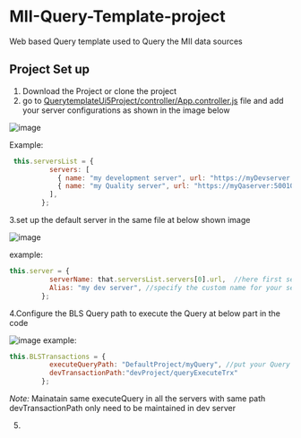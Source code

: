 # MII-Query-Template-project
Web based Query template used to Query the MII data sources

## Project Set up
1. Download the Project or clone the project
2. go to [QuerytemplateUi5Project/controller/App.controller.js](QuerytemplateUi5Project/controller/App.controller.js) file and add your server configurations as shown in the image below

![image](https://user-images.githubusercontent.com/79074273/170458381-64921d03-52bd-4a2f-9402-9bcf14e6ad35.png)

Example:
```js
 this.serversList = {
          servers: [
            { name: "my development server", url: "https://myDevserver:50010" },
            { name: "my Quality server", url: "https://myQaserver:50010" }
          ],
        };

```
3.set up the default server in the same file at below shown image

![image](https://user-images.githubusercontent.com/79074273/170459288-98cb450b-53a5-4149-8392-862af31480e1.png)

example:
```js
this.server = {
          serverName: that.serversList.servers[0].url,  //here first server selected as default server
          Alias: "my dev server", //specify the custom name for your server that will apear in the ui or set it as  that.serversList.servers[0].name
        };
```
4.Configure the BLS Query path to execute the Query at below part in the code

![image](https://user-images.githubusercontent.com/79074273/170461398-ab14c35d-74bb-4543-ae7b-d7b425f5870d.png)
example:
```js
this.BLSTransactions = {
          executeQueryPath: "DefaultProject/myQuery", //put your Query path here
          devTransactionPath:"devProject/queryExecuteTrx"
        };
```
*Note:* Mainatain same executeQuery in all the servers with same path
devTransactionPath only need to be maintained in dev server


5.

